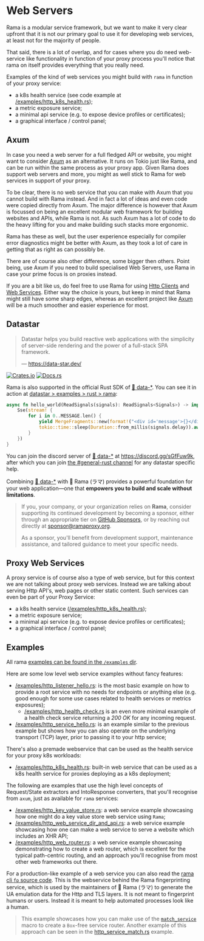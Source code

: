 # Web Servers

Rama is a modular service framework, but we want to make it very clear upfront
that it is not our primary goal to use it for developing web services, at least not for the majority of people.

That said, there is a lot of overlap, and for cases where you do need web-service like functionality in function of your proxy process you'll notice that rama on itself provides everything that you really need.

Examples of the kind of web services you might build with `rama` in function of your proxy service:

- a k8s health service (see code example at [/examples/http_k8s_health.rs](https://github.com/plabayo/rama/tree/main/examples/http_k8s_health.rs));
- a metric exposure service;
- a minimal api service (e.g. to expose device profiles or certificates);
- a graphical interface / control panel;

## Axum

In case you need a web server for a full fledged API or website, you might want to consider [Axum](https://docs.rs/axum/latest/axum) as an alternative. It runs on Tokio just like Rama, and can be run within the same process
as your proxy app. Given Rama does support web servers and more, you might as well stick to Rama for web services in support of your proxy.

To be clear, there is no web service that you can make with Axum that you cannot build with Rama instead.
And in fact a lot of ideas and even code were copied directly from Axum. The major difference is however
that Axum is focussed on being an excellent modular web framework for building websites and APIs, while Rama is not.
As such Axum has a lot of code to do the heavy lifting for you and make building such stacks more ergonomic.

Rama has these as well, but the user experience especially for compiler error diagnostics might be better with Axum, as they took a lot of care in getting that as right as can possibly be.

There are of course also other difference, some bigger then others. Point being, use Axum if you need to build
specialised Web Servers, use Rama in case your prime focus is on proxies instead.

If you are a bit like us,
do feel free to use Rama for using [Http Clients](./http_clients.md) and [Web Services](./web_servers.md). Either way the choice is yours, but keep in mind that Rama might still have some sharp edges, whereas an excellent project like [Axum](https://docs.rs/axum/latest/axum) will be a much smoother and easier experience for most.

## Datastar

> Datastar helps you build reactive web applications with the simplicity of server-side rendering and the power of a full-stack SPA framework.
>
> — <https://data-star.dev/>

[![Crates.io](https://img.shields.io/crates/v/datastar.svg)](https://crates.io/crates/datastar)
[![Docs.rs](https://img.shields.io/docsrs/datastar/latest)](https://docs.rs/datastar/latest/datastar/index.html)

Rama is also supported in the official Rust SDK of [🚀 data-\*](https://data-star.dev).
You can see it in action at [datastar > examples > rust > rama](https://github.com/starfederation/datastar/blob/develop/examples/rust/rama/hello-world/src/main.rs):

```rust
async fn hello_world(ReadSignals(signals): ReadSignals<Signals>) -> impl IntoResponse {
    Sse(stream! {
        for i in 0..MESSAGE.len() {
            yield MergeFragments::new(format!("<div id='message'>{}</div>", &MESSAGE[0..i + 1])).into();
            tokio::time::sleep(Duration::from_millis(signals.delay)).await;
        }
    })
}
```

You can join the discord server of [🚀 data-\*](https://data-star.dev) at <https://discord.gg/sGfFuw9k>,
after which you can join [the #general-rust channel](https://discord.com/channels/1296224603642925098/1315397669954392146)
for any datastar specific help.

Combining [🚀 data-\*](https://data-star.dev) with 🦙 Rama (ラマ) provides a powerful foundation for your web application—one that **empowers you to build and scale without limitations**.

> If you, your company, or your organization relies on **Rama**,
> consider supporting its continued development by becoming a sponsor, either through an appropriate tier
> on [GitHub Sponsors](https://github.com/sponsors/plabayo/sponsorships?tier_id=300734),
> or by reaching out directly at [sponsor@ramaproxy.org](mailto:sponsor@ramaproxy.org).
>
> As a sponsor, you'll benefit from development support,
> maintenance assistance, and tailored guidance to meet your specific needs.

## Proxy Web Services

A proxy service is of course also a type of web service, but for this context we are not talking about
proxy web services. Instead we are talking about serving Http API's, web pages or other static content. Such services can even be part of your Proxy Service:

- a k8s health service ([/examples/http_k8s_health.rs](https://github.com/plabayo/rama/tree/main/examples/http_k8s_health.rs));
- a metric exposure service;
- a minimal api service (e.g. to expose device profiles or certificates);
- a graphical interface / control panel;

## Examples

All rama [examples can be found in the `/examples` dir](https://github.com/plabayo/rama/tree/main/examples).

Here are some low level web service examples without fancy features:

- [/examples/http_listener_hello.rs](https://github.com/plabayo/rama/blob/main/examples/http_listener_hello.rs): is the most basic example on how to provide
  a root service with no needs for endpoints or anything else (e.g. good enough for some use cases related
  to health services or metrics exposures);
  - [/examples/http_health_check.rs](https://github.com/plabayo/rama/blob/main/examples/http_health_check.rs) is an even more minimal example
    of a health check service returning a _200 OK_ for any incoming request.
- [/examples/http_service_hello.rs](https://github.com/plabayo/rama/blob/main/examples/http_service_hello.rs): is an example similar to the previous
  example but shows how you can also operate on the underlying transport (TCP) layer, prior to passing it to your
  http service;

There's also a premade webservice that can be used as the health service for your proxy k8s workloads:

- [/examples/http_k8s_health.rs](https://github.com/plabayo/rama/tree/main/examples/http_k8s_health.rs):
  built-in web service that can be used as a k8s health service for proxies deploying as a k8s deployment;

The following are examples that use the high level concepts of Request/State extractors and IntoResponse converters,
that you'll recognise from `axum`, just as available for `rama` services:

- [/examples/http_key_value_store.rs](https://github.com/plabayo/rama/tree/main/examples/http_key_value_store.rs):
  a web service example showcasing how one might do a key value store web service using `Rama`;
- [/examples/http_web_service_dir_and_api.rs](https://github.com/plabayo/rama/tree/main/examples/http_web_service_dir_and_api.rs):
  a web service example showcasing how one can make a web service to serve a website which includes an XHR API;
- [/examples/http_web_router.rs](./examples/http_web_router.rs):
  a web service example showcasing demonstrating how to create a web router,
  which is excellent for the typical path-centric routing,
  and an approach you'll recognise from most other web frameworks out there.

For a production-like example of a web service you can also read the [rama cli `fp` source code](https://github.com/plabayo/rama/tree/main/rama-cli/src/cmd/fp).
This is the webservice behind the Rama fingerprinting service, which is used by the maintainers of 🦙 Rama (ラマ) to generate
the UA emulation data for the Http and TLS layers. It is not meant to fingerprint humans or users. Instead it is meant to help
automated processes look like a human.

> This example showcases how you can make use of the [`match_service`](https://docs.rs/rama-http/latest/rama_http/service/web/macro.match_service.html)
> macro to create a `Box`-free service router. Another example of this approach can be seen in the
> [http_service_match.rs](https://github.com/plabayo/rama/tree/main/examples/http_service_match.rs) example.
